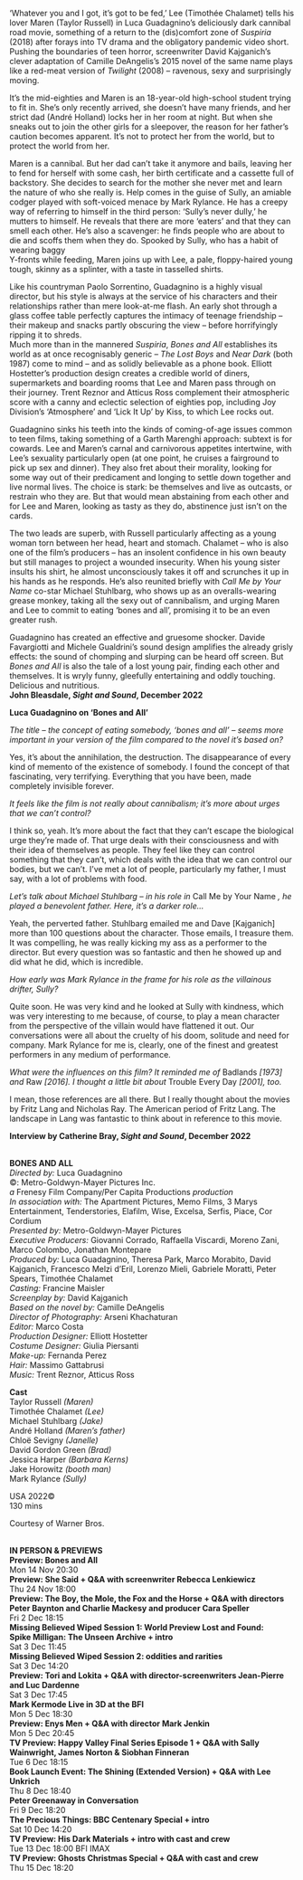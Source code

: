 

‘Whatever you and I got, it’s got to be fed,’ Lee (Timothée Chalamet) tells his lover Maren (Taylor Russell) in Luca Guadagnino’s deliciously dark cannibal road movie, something of a return to the (dis)comfort zone of _Suspiria_ (2018) after forays into TV drama and the obligatory pandemic video short. Pushing the boundaries of teen horror, screenwriter David Kajganich’s clever adaptation of Camille DeAngelis’s 2015 novel of the same name plays like a red-meat version of _Twilight_ (2008) – ravenous, sexy and surprisingly moving.

It’s the mid-eighties and Maren is an 18-year-old high-school student trying to fit in. She’s only recently arrived, she doesn’t have many friends, and her strict dad (André Holland) locks her in her room at night. But when she sneaks out to join the other girls for a sleepover, the reason for her father’s caution becomes apparent. It’s not to protect her from the world, but to protect the world  from her.

Maren is a cannibal. But her dad can’t take it anymore and bails, leaving her to fend for herself with some cash, her birth certificate and a cassette full of backstory. She decides to search for the mother she never met and learn the nature of who she really is. Help comes in the guise of Sully, an amiable codger played with soft-voiced menace by Mark Rylance. He has a creepy way of referring to himself in the third person: ‘Sully’s never dully,’ he mutters to himself. He reveals that there are more ‘eaters’ and that they can smell each other. He’s also a scavenger: he finds people who are about to die and scoffs them when they do. Spooked by Sully, who has a habit of wearing baggy  
Y-fronts while feeding, Maren joins up with Lee, a pale, floppy-haired young tough, skinny as a splinter, with a taste in tasselled shirts.

Like his countryman Paolo Sorrentino, Guadagnino is a highly visual director, but his style is always at the service of his characters and their relationships rather than mere look-at-me flash. An early shot through a glass coffee table perfectly captures the intimacy of teenage friendship – their makeup and snacks partly obscuring the view – before horrifyingly ripping it to shreds.  
Much more than in the mannered _Suspiria_, _Bones and All_ establishes its world as at once recognisably generic – _The Lost Boys_ and _Near Dark_ (both 1987) come to mind – and as solidly believable as a phone book. Elliott Hostetter’s production design creates a credible world of diners, supermarkets and boarding rooms that Lee and Maren pass through on their journey. Trent Reznor and Atticus Ross complement their atmospheric score with a canny and eclectic selection of eighties pop, including Joy Division’s ‘Atmosphere’ and ‘Lick It Up’ by Kiss, to which Lee rocks out.

Guadagnino sinks his teeth into the kinds of coming-of-age issues common to teen films, taking something of a Garth Marenghi approach: subtext is for cowards. Lee and Maren’s carnal and carnivorous appetites intertwine, with Lee’s sexuality particularly open (at one point, he cruises a fairground to pick up sex and dinner). They also fret about their morality, looking for some way out of their predicament and longing to settle down together and live normal lives. The choice is stark: be themselves and live as outcasts, or restrain who they are. But that would mean abstaining from each other and for Lee and Maren, looking as tasty as they do, abstinence just isn’t on the cards.

The two leads are superb, with Russell particularly affecting as a young woman torn between her head, heart and stomach. Chalamet – who is also one of the film’s producers – has an insolent confidence in his own beauty but still manages to project a wounded insecurity. When his young sister insults his shirt, he almost unconsciously takes it off and scrunches it up in his hands as he responds. He’s also reunited briefly with _Call Me by Your Name_ co-star Michael Stuhlbarg, who shows up as an overalls-wearing grease monkey, taking all the sexy out of cannibalism, and urging Maren and Lee to commit to eating ‘bones and all’, promising it to be an even greater rush.

Guadagnino has created an effective and gruesome shocker. Davide Favargiotti and Michele Gualdrini’s sound design amplifies the already grisly effects: the sound of chomping and slurping can be heard off screen. But _Bones and All_ is also the tale of a lost young pair, finding each other and themselves. It is wryly funny, gleefully entertaining and oddly touching. Delicious and nutritious.  
**John Bleasdale, _Sight and Sound_, December 2022**

**Luca Guadagnino on ‘Bones and All’**

_The title – the concept of eating somebody, ‘bones and all’ – seems more important in your version of the film compared to the novel it’s based on?_

Yes, it’s about the annihilation, the destruction. The disappearance of every kind of memento of the existence of somebody. I found the concept of that fascinating, very terrifying. Everything that you have been, made completely invisible forever.

_It feels like the film is not really about cannibalism; it’s more about urges that we can’t control?_

I think so, yeah. It’s more about the fact that they can’t escape the biological urge they’re made of. That urge deals with their consciousness and with their idea of themselves as people. They feel like they can control something that they can’t, which deals with the idea that we can control our bodies, but we can’t. I’ve met a lot of people, particularly my father, I must say, with a lot of problems with food.

_Let’s talk about Michael Stuhlbarg – in his role in_ Call Me by Your Name _, he played a benevolent father. Here, it’s a darker role…_

Yeah, the perverted father.  Stuhlbarg emailed me and Dave [Kajganich] more than 100 questions about the character. Those emails, I treasure them. It was compelling, he was really kicking my ass as a performer to the director. But every question was so fantastic and then he showed up and did what he did, which is incredible.

_How early was Mark Rylance in the frame for his role as the villainous  drifter, Sully?_

Quite soon. He was very kind and he looked at Sully with kindness, which was very interesting to me because, of course, to play a mean character from the perspective of the villain would have flattened it out. Our conversations were all about the cruelty of his doom, solitude and need for company. Mark Rylance for me is, clearly, one of the finest and greatest performers in any medium  of performance.

_What were the influences on this film? It reminded me of_ Badlands _[1973] and_ Raw _[2016]. I thought a little bit about_ Trouble Every Day _[2001], too._

I mean, those references are all there. But I really thought about the movies by Fritz Lang and Nicholas Ray. The American period of Fritz Lang. The landscape in Lang was fantastic to think about in reference to this movie.

**Interview by Catherine Bray, _Sight and Sound_, December 2022**
<br><br>

**BONES AND ALL**<br>
_Directed by:_ Luca Guadagnino<br>
©: Metro-Goldwyn-Mayer Pictures Inc.<br>
_a_ Frenesy Film Company/Per Capita Productions _production_<br>
_In association with:_ The Apartment Pictures,  Memo Films, 3 Marys Entertainment, Tenderstories, Elafilm, Wise, Excelsa, Serfis, Piace, Cor Cordium<br>
_Presented by:_ Metro-Goldwyn-Mayer Pictures<br>
_Executive Producers:_  Giovanni Corrado,  Raffaella Viscardi, Moreno Zani, Marco Colombo, Jonathan Montepare<br>
_Produced by:_  Luca Guadagnino, Theresa Park, Marco Morabito, David Kajganich, Francesco Melzi d’Eril, Lorenzo Mieli, Gabriele Moratti, Peter Spears, Timothée Chalamet<br>
_Casting:_ Francine Maisler<br>
_Screenplay by:_  David Kajganich<br>
_Based on the novel by:_  Camille DeAngelis<br>
_Director of Photography:_ Arseni Khachaturan<br>
_Editor:_ Marco Costa<br>
_Production Designer:_ Elliott Hostetter<br>
_Costume Designer:_ Giulia Piersanti<br>
_Make-up:_ Fernanda Perez<br>
_Hair:_ Massimo Gattabrusi<br>
_Music:_ Trent Reznor, Atticus Ross<br>

**Cast**<br>
Taylor Russell _(Maren)_<br>
Timothée Chalamet _(Lee)_<br>
Michael Stuhlbarg _(Jake)_<br>
André Holland _(Maren’s father)_<br>
Chloë Sevigny _(Janelle)_<br>
David Gordon Green _(Brad)_<br>
Jessica Harper _(Barbara Kerns)_<br>
Jake Horowitz _(booth man)_<br>
Mark Rylance _(Sully)_<br>

USA 2022©<br>
130 mins

Courtesy of Warner Bros.<br>
<br>

**IN PERSON & PREVIEWS**<br>
**Preview: Bones and All**<br>
Mon 14 Nov 20:30<br>
**Preview: She Said + Q&A with screenwriter Rebecca Lenkiewicz**<br>
Thu 24 Nov 18:00<br>
**Preview: The Boy, the Mole, the Fox and the Horse + Q&A with directors Peter Baynton and Charlie Mackesy and producer Cara Speller**<br>
Fri 2 Dec 18:15<br>
**Missing Believed Wiped Session 1:  World Preview Lost and Found:  
Spike Milligan: The Unseen Archive + intro**<br>
Sat 3 Dec 11:45<br>
**Missing Believed Wiped Session 2:  oddities and rarities**<br>
Sat 3 Dec 14:20<br>
**Preview: Tori and Lokita + Q&A with director-screenwriters Jean-Pierre and Luc Dardenne**<br>
Sat 3 Dec 17:45<br>
**Mark Kermode Live in 3D at the BFI**<br>
Mon 5 Dec 18:30<br>
**Preview: Enys Men + Q&A with director  Mark Jenkin**<br>
Mon 5 Dec 20:45<br>
**TV Preview: Happy Valley Final Series Episode 1 + Q&A with Sally Wainwright, James Norton & Siobhan Finneran**<br>
Tue 6 Dec 18:15<br>
**Book Launch Event: The Shining  (Extended Version) + Q&A with Lee Unkrich**<br>
Thu 8 Dec 18:40<br>
**Peter Greenaway in Conversation**<br>
Fri 9 Dec 18:20<br>
**The Precious Things:  BBC Centenary Special + intro**<br>
Sat 10 Dec 14:20<br>
**TV Preview: His Dark Materials + intro with  cast and crew**<br>
Tue 13 Dec 18:00 BFI IMAX<br>
**TV Preview: Ghosts Christmas Special + Q&A with cast and crew**<br>
Thu 15 Dec 18:20<br>
<br>
<!--stackedit_data:
eyJoaXN0b3J5IjpbMTMwMDkxMDcwMl19
-->